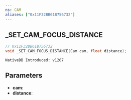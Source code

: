 ```yaml
---
ns: CAM
aliases: ["0x11F32BB61B756732"]
---
```

## _SET_CAM_FOCUS_DISTANCE

```c
// 0x11F32BB61B756732
void _SET_CAM_FOCUS_DISTANCE(Cam cam, float distance);
```

```
NativeDB Introduced: v1207
```

## Parameters
* **cam**:
* **distance**:
